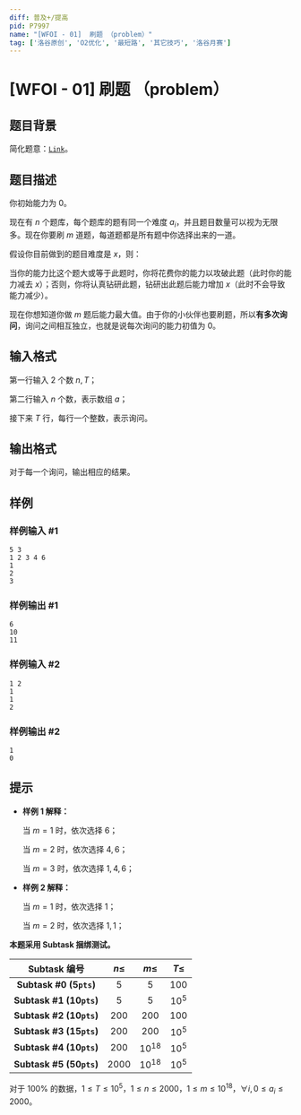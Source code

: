 ```yaml
---
diff: 普及+/提高
pid: P7997
name: "[WFOI - 01]  刷题 （problem）"
tag: ['洛谷原创', 'O2优化', '最短路', '其它技巧', '洛谷月赛']
---
```

# [WFOI - 01]  刷题 （problem）
## 题目背景

简化题意：[$\texttt{Link}$](https://www.luogu.com.cn/paste/ievt77rm)。
## 题目描述

你初始能力为 $0$。

现在有 $n$ 个题库，每个题库的题有同一个难度 $a_i$，并且题目数量可以视为无限多。现在你要刷 $m$ 道题，每道题都是所有题中你选择出来的一道。

假设你目前做到的题目难度是 $x$，则：

当你的能力比这个题大或等于此题时，你将花费你的能力以攻破此题（此时你的能力减去 $x$）；否则，你将认真钻研此题，钻研出此题后能力增加 $x$（此时不会导致能力减少）。

现在你想知道你做 $m$ 题后能力最大值。由于你的小伙伴也要刷题，所以**有多次询问**，询问之间相互独立，也就是说每次询问的能力初值为 $0$。
## 输入格式

第一行输入 $2$ 个数 $n,T$；

第二行输入 $n$ 个数，表示数组 $a$；

接下来 $T$ 行，每行一个整数，表示询问。
## 输出格式

对于每一个询问，输出相应的结果。
## 样例

### 样例输入 #1
```
5 3
1 2 3 4 6
1
2
3
```
### 样例输出 #1
```
6
10
11
```
### 样例输入 #2
```
1 2
1
1
2
```
### 样例输出 #2
```
1
0
```
## 提示

- **样例 $1$ 解释：**
	
    当 $m=1$ 时，依次选择 $6$；

	当 $m=2$ 时，依次选择 $4,6$；
    
    当 $m=3$ 时，依次选择 $1,4,6$；
- **样例 $2$ 解释：** 

    当 $m=1$ 时，依次选择 $1$；

	当 $m=2$ 时，依次选择 $1,1$；

**本题采用 Subtask 捆绑测试。**

  Subtask 编号 | $n\le$ | $m\le$ | $T\le$
  :-: | :-: | :-: | :-: |
  **Subtask #0 ($5\texttt{pts}$)** | $5$ | $5$ | $100$ |
  **Subtask #1 ($10\texttt{pts}$)** | $5$ | $5$ | $10^5$ |
  **Subtask #2 ($10\texttt{pts}$)** | $200$ | $200$ | $100$ |
  **Subtask #3 ($15\texttt{pts}$)** | $200$ | $200$ | $10^5$ |
  **Subtask #4 ($10\texttt{pts}$)** | $200$ | $10^{18}$ | $10^5$ |
  **Subtask #5 ($50\texttt{pts}$)** | $2000$ | $10^{18}$ | $10^5$ |
  
对于 $100\%$ 的数据，$1 \le T \le 10^5$，$1 \le n\le 2000$，$1 \le m \le 10^{18}$，$\forall i,0 \le a_i \le 2000$。
